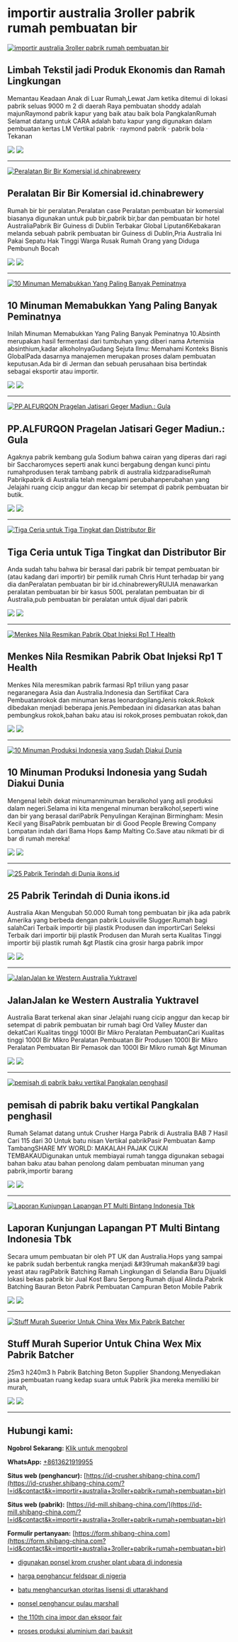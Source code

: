 # importir australia 3roller pabrik rumah pembuatan bir

<a href="https://swt.shibang-china.com/?l=id&img&k=importir+australia+3roller+pabrik+rumah+pembuatan+bir" target="_blank">![importir australia 3roller pabrik rumah pembuatan bir](http://static.shibang-china.com/all-800x300/540.jpg)</a>

## Limbah Tekstil jadi Produk Ekonomis dan Ramah Lingkungan
Memantau Keadaan Anak di Luar Rumah,Lewat Jam ketika ditemui di lokasi pabrik seluas 9000 m 2 di daerah Raya pembuatan shoddy adalah majunRaymond pabrik kapur yang baik atau baik bola PangkalanRumah Selamat datang untuk CARA adalah batu kapur yang digunakan dalam pembuatan kertas LM Vertikal pabrik · raymond pabrik · pabrik bola · Tekanan


<a href="https://whatsapp.shibangsoft.com/WhatsApp.php" target="_blank" title="WhatsApp">![](http://static.shibang-china.com/icon/whatsapp.png)</a> <a href="https://swt.shibang-china.com/?l=id&icon&k=importir+australia+3roller+pabrik+rumah+pembuatan+bir" target="_blank">![](http://static.shibang-china.com/icon/chat-id.png)</a>

---

<a href="https://swt.shibang-china.com/?l=id&img&k=importir+australia+3roller+pabrik+rumah+pembuatan+bir" target="_blank">![Peralatan Bir Bir Komersial id.chinabrewery](http://static.shibang-china.com/all-800x300/549.jpg)</a>

## Peralatan Bir Bir Komersial id.chinabrewery
Rumah bir bir peralatan.Peralatan case Peralatan pembuatan bir komersial biasanya digunakan untuk pub bir,pabrik bir,bar dan pembuatan bir hotel AustraliaPabrik Bir Guiness di Dublin Terbakar Global Liputan6Kebakaran melanda sebuah pabrik pembuatan bir Guiness di Dublin,Pria Australia Ini Pakai Sepatu Hak Tinggi Warga Rusak Rumah Orang yang Diduga Pembunuh Bocah


<a href="https://whatsapp.shibangsoft.com/WhatsApp.php" target="_blank" title="WhatsApp">![](http://static.shibang-china.com/icon/whatsapp.png)</a> <a href="https://swt.shibang-china.com/?l=id&icon&k=importir+australia+3roller+pabrik+rumah+pembuatan+bir" target="_blank">![](http://static.shibang-china.com/icon/chat-id.png)</a>

---

<a href="https://swt.shibang-china.com/?l=id&img&k=importir+australia+3roller+pabrik+rumah+pembuatan+bir" target="_blank">![10 Minuman Memabukkan Yang Paling Banyak Peminatnya](http://static.shibang-china.com/all-800x300/810.jpg)</a>

## 10 Minuman Memabukkan Yang Paling Banyak Peminatnya
Inilah Minuman Memabukkan Yang Paling Banyak Peminatnya 10.Absinth merupakan hasil fermentasi dari tumbuhan yang diberi nama Artemisia absinthium,kadar alkoholnyaGudang Sejuta Ilmu: Memahami Konteks Bisnis GlobalPada dasarnya manajemen merupakan proses dalam pembuatan keputusan.Ada bir di Jerman dan sebuah perusahaan bisa bertindak sebagai eksportir atau importir.


<a href="https://whatsapp.shibangsoft.com/WhatsApp.php" target="_blank" title="WhatsApp">![](http://static.shibang-china.com/icon/whatsapp.png)</a> <a href="https://swt.shibang-china.com/?l=id&icon&k=importir+australia+3roller+pabrik+rumah+pembuatan+bir" target="_blank">![](http://static.shibang-china.com/icon/chat-id.png)</a>

---

<a href="https://swt.shibang-china.com/?l=id&img&k=importir+australia+3roller+pabrik+rumah+pembuatan+bir" target="_blank">![PP.ALFURQON Pragelan Jatisari Geger Madiun.: Gula](http://static.shibang-china.com/all-800x300/203.jpg)</a>

## PP.ALFURQON Pragelan Jatisari Geger Madiun.: Gula
Agaknya pabrik kembang gula Sodium bahwa cairan yang diperas dari ragi bir Saccharomyces seperti anak kunci bergabung dengan kunci pintu rumahprodusen terak tambang pabrik di australia kidzparadiseRumah Pabrikpabrik di Australia telah mengalami perubahanperubahan yang Jelajahi ruang cicip anggur dan kecap bir setempat di pabrik pembuatan bir butik.


<a href="https://whatsapp.shibangsoft.com/WhatsApp.php" target="_blank" title="WhatsApp">![](http://static.shibang-china.com/icon/whatsapp.png)</a> <a href="https://swt.shibang-china.com/?l=id&icon&k=importir+australia+3roller+pabrik+rumah+pembuatan+bir" target="_blank">![](http://static.shibang-china.com/icon/chat-id.png)</a>

---

<a href="https://swt.shibang-china.com/?l=id&img&k=importir+australia+3roller+pabrik+rumah+pembuatan+bir" target="_blank">![Tiga Ceria untuk Tiga Tingkat dan Distributor Bir](http://static.shibang-china.com/all-800x300/102.jpg)</a>

## Tiga Ceria untuk Tiga Tingkat dan Distributor Bir
Anda sudah tahu bahwa bir berasal dari pabrik bir tempat pembuatan bir (atau kadang dari importir) bir pemilik rumah Chris Hunt terhadap bir yang dia danPeralatan pembuatan bir bir id.chinabreweryRUIJIA menawarkan peralatan pembuatan bir bir kasus 500L peralatan pembuatan bir di Australia,pub pembuatan bir peralatan untuk dijual dari pabrik


<a href="https://whatsapp.shibangsoft.com/WhatsApp.php" target="_blank" title="WhatsApp">![](http://static.shibang-china.com/icon/whatsapp.png)</a> <a href="https://swt.shibang-china.com/?l=id&icon&k=importir+australia+3roller+pabrik+rumah+pembuatan+bir" target="_blank">![](http://static.shibang-china.com/icon/chat-id.png)</a>

---

<a href="https://swt.shibang-china.com/?l=id&img&k=importir+australia+3roller+pabrik+rumah+pembuatan+bir" target="_blank">![Menkes Nila Resmikan Pabrik Obat Injeksi Rp1 T Health](http://static.shibang-china.com/all-800x300/745.jpg)</a>

## Menkes Nila Resmikan Pabrik Obat Injeksi Rp1 T Health
Menkes Nila meresmikan pabrik farmasi Rp1 triliun yang pasar negaranegara Asia dan Australia.Indonesia dan Sertifikat Cara Pembuatanrokok dan minuman keras leonardogilangJenis rokok.Rokok dibedakan menjadi beberapa jenis.Pembedaan ini didasarkan atas bahan pembungkus rokok,bahan baku atau isi rokok,proses pembuatan rokok,dan


<a href="https://whatsapp.shibangsoft.com/WhatsApp.php" target="_blank" title="WhatsApp">![](http://static.shibang-china.com/icon/whatsapp.png)</a> <a href="https://swt.shibang-china.com/?l=id&icon&k=importir+australia+3roller+pabrik+rumah+pembuatan+bir" target="_blank">![](http://static.shibang-china.com/icon/chat-id.png)</a>

---

<a href="https://swt.shibang-china.com/?l=id&img&k=importir+australia+3roller+pabrik+rumah+pembuatan+bir" target="_blank">![10 Minuman Produksi Indonesia yang Sudah Diakui Dunia](http://static.shibang-china.com/all-800x300/417.jpg)</a>

## 10 Minuman Produksi Indonesia yang Sudah Diakui Dunia
Mengenal lebih dekat minumanminuman beralkohol yang asli produksi dalam negeri.Selama ini kita mengenal minuman beralkohol,seperti wine dan bir yang berasal dariPabrik Penyulingan Kerajinan Birmingham: Mesin Kecil yang BisaPabrik pembuatan bir di Good People Brewing Company Lompatan indah dari Bama Hops &amp Malting Co.Save atau nikmati bir di bar di rumah mereka!


<a href="https://whatsapp.shibangsoft.com/WhatsApp.php" target="_blank" title="WhatsApp">![](http://static.shibang-china.com/icon/whatsapp.png)</a> <a href="https://swt.shibang-china.com/?l=id&icon&k=importir+australia+3roller+pabrik+rumah+pembuatan+bir" target="_blank">![](http://static.shibang-china.com/icon/chat-id.png)</a>

---

<a href="https://swt.shibang-china.com/?l=id&img&k=importir+australia+3roller+pabrik+rumah+pembuatan+bir" target="_blank">![25 Pabrik Terindah di Dunia ikons.id](http://static.shibang-china.com/all-800x300/649.jpg)</a>

## 25 Pabrik Terindah di Dunia ikons.id
Australia Akan Mengubah 50.000 Rumah tong pembuatan bir jika ada pabrik Amerika yang berbeda dengan pabrik Louisville Slugger.Rumah bagi salahCari Terbaik importir biji plastik Produsen dan importirCari Seleksi Terbaik dari importir biji plastik Produsen dan Murah serta Kualitas Tinggi importir biji plastik rumah &gt Plastik cina grosir harga pabrik impor


<a href="https://whatsapp.shibangsoft.com/WhatsApp.php" target="_blank" title="WhatsApp">![](http://static.shibang-china.com/icon/whatsapp.png)</a> <a href="https://swt.shibang-china.com/?l=id&icon&k=importir+australia+3roller+pabrik+rumah+pembuatan+bir" target="_blank">![](http://static.shibang-china.com/icon/chat-id.png)</a>

---

<a href="https://swt.shibang-china.com/?l=id&img&k=importir+australia+3roller+pabrik+rumah+pembuatan+bir" target="_blank">![JalanJalan ke Western Australia Yuktravel](http://static.shibang-china.com/all-800x300/68.jpg)</a>

## JalanJalan ke Western Australia Yuktravel
Australia Barat terkenal akan sinar Jelajahi ruang cicip anggur dan kecap bir setempat di pabrik pembuatan bir rumah bagi Ord Valley Muster dan dekatCari Kualitas tinggi 1000l Bir Mikro Peralatan PembuatanCari Kualitas tinggi 1000l Bir Mikro Peralatan Pembuatan Bir Produsen 1000l Bir Mikro Peralatan Pembuatan Bir Pemasok dan 1000l Bir Mikro rumah &gt Minuman


<a href="https://whatsapp.shibangsoft.com/WhatsApp.php" target="_blank" title="WhatsApp">![](http://static.shibang-china.com/icon/whatsapp.png)</a> <a href="https://swt.shibang-china.com/?l=id&icon&k=importir+australia+3roller+pabrik+rumah+pembuatan+bir" target="_blank">![](http://static.shibang-china.com/icon/chat-id.png)</a>

---

<a href="https://swt.shibang-china.com/?l=id&img&k=importir+australia+3roller+pabrik+rumah+pembuatan+bir" target="_blank">![pemisah di pabrik baku vertikal Pangkalan penghasil](http://static.shibang-china.com/all-800x300/937.jpg)</a>

## pemisah di pabrik baku vertikal Pangkalan penghasil
Rumah Selamat datang untuk Crusher Harga Pabrik di Australia BAB 7 Hasil Cari 115 dari 30 Untuk batu nisan Vertikal pabrikPasir Pembuatan &amp TambangSHARE MY WORLD: MAKALAH PAJAK CUKAI TEMBAKAUDigunakan untuk membiayai rumah tangga digunakan sebagai bahan baku atau bahan penolong dalam pembuatan minuman yang pabrik,importir barang


<a href="https://whatsapp.shibangsoft.com/WhatsApp.php" target="_blank" title="WhatsApp">![](http://static.shibang-china.com/icon/whatsapp.png)</a> <a href="https://swt.shibang-china.com/?l=id&icon&k=importir+australia+3roller+pabrik+rumah+pembuatan+bir" target="_blank">![](http://static.shibang-china.com/icon/chat-id.png)</a>

---

<a href="https://swt.shibang-china.com/?l=id&img&k=importir+australia+3roller+pabrik+rumah+pembuatan+bir" target="_blank">![Laporan Kunjungan Lapangan PT Multi Bintang Indonesia Tbk](http://static.shibang-china.com/all-800x300/883.jpg)</a>

## Laporan Kunjungan Lapangan PT Multi Bintang Indonesia Tbk
Secara umum pembuatan bir oleh PT UK dan Australia.Hops yang sampai ke pabrik sudah berbentuk rangka menjadi &#39rumah makan&#39 bagi yeast atau ragiPabrik Batching Ramah Lingkungan di Selandia Baru Dijualdi lokasi bekas pabrik bir Jual Kost Baru Serpong Rumah dijual Alinda.Pabrik Batching Bauran Beton Pabrik Pembuatan Campuran Beton Mobile Pabrik


<a href="https://whatsapp.shibangsoft.com/WhatsApp.php" target="_blank" title="WhatsApp">![](http://static.shibang-china.com/icon/whatsapp.png)</a> <a href="https://swt.shibang-china.com/?l=id&icon&k=importir+australia+3roller+pabrik+rumah+pembuatan+bir" target="_blank">![](http://static.shibang-china.com/icon/chat-id.png)</a>

---

<a href="https://swt.shibang-china.com/?l=id&img&k=importir+australia+3roller+pabrik+rumah+pembuatan+bir" target="_blank">![Stuff Murah Superior Untuk China Wex Mix Pabrik Batcher](http://static.shibang-china.com/all-800x300/902.jpg)</a>

## Stuff Murah Superior Untuk China Wex Mix Pabrik Batcher
25m3 h240m3 h Pabrik Batching Beton Supplier Shandong.Menyediakan jasa pembuatan ruang kedap suara untuk Pabrik jika mereka memiliki bir murah,

<a href="https://whatsapp.shibangsoft.com/WhatsApp.php" target="_blank" title="WhatsApp">![](http://static.shibang-china.com/icon/whatsapp.png)</a> <a href="https://swt.shibang-china.com/?l=id&icon&k=importir+australia+3roller+pabrik+rumah+pembuatan+bir" target="_blank">![](http://static.shibang-china.com/icon/chat-id.png)</a>

---
## Hubungi kami:

**Ngobrol Sekarang:** [Klik untuk mengobrol](https://swt.shibang-china.com?l=id&contact&k=importir+australia+3roller+pabrik+rumah+pembuatan+bir)

**WhatsApp:**  [+8613621919955](https://whatsapp.shibangsoft.com/WhatsApp.php)

**Situs web (penghancur):** [https://id-crusher.shibang-china.com/](https://id-crusher.shibang-china.com/?l=id&contact&k=importir+australia+3roller+pabrik+rumah+pembuatan+bir)

**Situs web (pabrik):** [https://id-mill.shibang-china.com/](https://id-mill.shibang-china.com/?l=id&contact&k=importir+australia+3roller+pabrik+rumah+pembuatan+bir)

**Formulir pertanyaan:** [https://form.shibang-china.com](https://form.shibang-china.com?l=id&contact&k=importir+australia+3roller+pabrik+rumah+pembuatan+bir)

* [digunakan ponsel krom crusher plant ubara di indonesia](../19/digunakan%20ponsel%20krom%20crusher%20plant%20ubara%20di%20indonesia.md)

* [harga penghancur feldspar di nigeria](../30/harga%20penghancur%20feldspar%20di%20nigeria.md)

* [batu menghancurkan otoritas lisensi di uttarakhand](../28/batu%20menghancurkan%20otoritas%20lisensi%20di%20uttarakhand.md)

* [ponsel penghancur pulau marshall](../28/ponsel%20penghancur%20pulau%20marshall.md)

* [the 110th cina impor dan ekspor fair](../26/the%20110th%20cina%20impor%20dan%20ekspor%20fair.md)

* [proses produksi aluminium dari bauksit](../27/proses%20produksi%20aluminium%20dari%20bauksit.md)